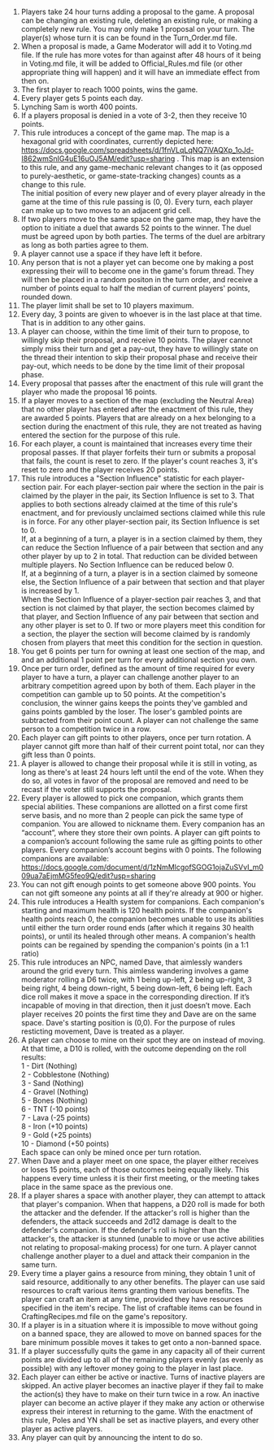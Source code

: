 1. Players take 24 hour turns adding a proposal to the game. A proposal can be changing an existing rule, deleting an existing rule, or making a completely new rule. You may only make 1 proposal on your turn. The player(s) whose turn it is can be found in the Turn_Order.md file.  
2. When a proposal is made, a Game Moderator will add it to Voting.md file. If the rule has more votes for than against after 48 hours of it being in Voting.md file, it will be added to Official_Rules.md file (or other appropriate thing will happen) and it will have an immediate effect from then on.  
3. The first player to reach 1000 points, wins the game.
4. Every player gets 5 points each day.
5. Lynching Sam is worth 400 points.
6. If a players proposal is denied in a vote of 3-2, then they receive 10 points.
7. This rule introduces a concept of the game map. The map is a hexagonal grid with coordinates, currently depicted here: https://docs.google.com/spreadsheets/d/1fnVLqLqNQ7iVAQXp_1oJd-I862wmSnIG4uE16uOJ5AM/edit?usp=sharing . This map is an extension to this rule, and any game-mechanic relevant changes to it (as opposed to purely-aesthetic, or game-state-tracking changes) counts as a change to this rule.  
 The initial position of every new player and of every player already in the game at the time of this rule passing is (0, 0). Every turn, each player can make up to two moves to an adjacent grid cell.
8. If two players move to the same space on the game map, they have the option to initiate a duel that awards 52 points to the winner. The duel must be agreed upon by both parties. The terms of the duel are arbitrary as long as both parties agree to them.
9. A player cannot use a space if they have left it before.
10. Any person that is not a player yet can become one by making a post expressing their will to become one in the game's forum thread. They will then be placed in a random positon in the turn order, and receive a number of points equal to half the median of current players' points, rounded down.
11. The player limit shall be set to 10 players maximum.
12. Every day, 3 points are given to whoever is in the last place at that time. That is in addition to any other gains.
13. A player can choose, within the time limit of their turn to propose, to willingly skip their proposal, and receive 10 points. The player cannot simply miss their turn and get a pay-out, they have to willingly state on the thread their intention to skip their proposal phase and receive their pay-out, which needs to be done by the time limit of their proposal phase.
14. Every proposal that passes after the enactment of this rule will grant the player who made the proposal 16 points.
15. If a player moves to a section of the map (excluding the Neutral Area) that no other player has entered after the enactment of this rule, they are awarded 5 points. Players that are already on a hex belonging to a section during the enactment of this rule, they are not treated as having entered the section for the purpose of this rule.
16. For each player, a count is maintained that increases every time their proposal passes. If that player forfeits their turn or submits a proposal that fails, the count is reset to zero. If the player's count reaches 3, it's reset to zero and the player receives 20 points.
17. This rule introduces a "Section Influence" statistic for each player-section pair. For each player-section pair where the section in the pair is claimed by the player in the pair, its Section Influence is set to 3. That applies to both sections already claimed at the time of this rule's enactment, and for previously unclaimed sections claimed while this rule is in force. For any other player-section pair, its Section Influence is set to 0.  
 If, at a beginning of a turn, a player is in a section claimed by them, they can reduce the Section Influence of a pair between that section and any other player by up to 2 in total. That reduction can be divided between multiple players. No Section Influence can be reduced below 0.  
 If, at a beginning of a turn, a player is in a section claimed by someone else, the Section Influence of a pair between that section and that player is increased by 1.  
 When the Section Influence of a player-section pair reaches 3, and that section is not claimed by that player, the section becomes claimed by that player, and Section Influence of any pair between that section and any other player is set to 0. If two or more players meet this condition for a section, the player the section will become claimed by is randomly chosen from players that meet this condition for the section in question.
18. You get 6 points per turn for owning at least one section of the map, and and an additional 1 point per turn for every additional section you own.
19. Once per turn order, defined as the amount of time required for every player to have a turn, a player can challenge another player to an arbitrary competition agreed upon by both of them. Each player in the competition can gamble up to 50 points. At the competition's conclusion, the winner gains keeps the points they've gambled and gains points gambled by the loser. The loser's gambled points are subtracted from their point count. A player can not challenge the same person to a competition twice in a row.
20. Each player can gift points to other players, once per turn rotation. A player cannot gift more than half of their current point total, nor can they gift less than 0 points.
21. A player is allowed to change their proposal while it is still in voting, as long as there's at least 24 hours left until the end of the vote. When they do so, all votes in favor of the proposal are removed and need to be recast if the voter still supports the proposal.
22. Every player is allowed to pick one companion, which grants them special abilities. These companions are allotted on a first come first serve basis, and no more than 2 people can pick the same type of companion. You are allowed to nickname them. Every companion has an “account”, where they store their own points. A player can gift points to a companion’s account following the same rule as gifting points to other players. Every companion’s account begins with 0 points. The following companions are available: https://docs.google.com/document/d/1zNmMlcgofSGOG1ojaZuSVvI_m009ua7aEjmMG5feo9Q/edit?usp=sharing
23. You can not gift enough points to get someone above 900 points. You can not gift someone any points at all if they're already at 900 or higher.
24. This rule introduces a Health system for companions. Each companion's starting and maximum health is 120 health points. If the companion's health points reach 0, the companion becomes unable to use its abilities until either the turn order round ends (after which it regains 30 health points), or until its healed through other means. A companion's health points can be regained by spending the companion's points (in a 1:1 ratio)
25. This rule introduces an NPC, named Dave, that aimlessly wanders around the grid every turn. This aimless wandering involves a game moderator rolling a D6 twice, with 1 being up-left, 2 being up-right, 3 being right, 4 being down-right, 5 being down-left, 6 being left. Each dice roll makes it move a space in the corresponding direction. If it’s incapable of moving in that direction, then it just doesn’t move. Each player receives 20 points the first time they and Dave are on the same space. Dave's starting position is (0,0). For the purpose of rules resticting movement, Dave is treated as a player.
26. A player can choose to mine on their spot they are on instead of moving. At that time, a D10 is rolled, with the outcome depending on the roll results:  
 1 - Dirt (Nothing)  
 2 - Cobblestone (Nothing)  
 3 - Sand (Nothing)  
 4 - Gravel (Nothing)  
 5 - Bones (Nothing)  
 6 - TNT (-10 points)  
 7 - Lava (-25 points)  
 8 - Iron (+10 points)  
 9 - Gold (+25 points)  
 10 - Diamond (+50 points)  
 Each space can only be mined once per turn rotation.
27. When Dave and a player meet on one space, the player either receives or loses 15 points, each of those outcomes being equally likely. This happens every time unless it is their first meeting, or the meeting takes place in the same space as the previous one.
28. If a player shares a space with another player, they can attempt to attack that player's companion. When that happens, a D20 roll is made for both the attacker and the defender. If the attacker's roll is higher than the defenders, the attack succeeds and 2d12 damage is dealt to the defender's companion. If the defender's roll is higher than the attacker's, the attacker is stunned (unable to move or use active abilities not relating to proposal-making process) for one turn. A player cannot challenge another player to a duel and attack their companion in the same turn.
29. Every time a player gains a resource from mining, they obtain 1 unit of said resource, additionally to any other benefits. The player can use said resources to craft various items granting them various benefits. The player can craft an item at any time, provided they have resources specified in the item's recipe. The list of craftable items can be found in CraftingRecipes.md file on the game's repository.
30. If a player is in a situation where it is impossible to move without going on a banned space, they are allowed to move on banned spaces for the bare minimum possible moves it takes to get onto a non-banned space.
31. If a player successfully quits the game in any capacity all of their current points are divided up to all of the remaining players evenly (as evenly as possible) with any leftover money going to the player in last place.
32. Each player can either be active or inactive. Turns of inactive players are skipped. An active player becomes an inactive player if they fail to make the action(s) they have to make on their turn twice in a row. An inactive player can become an active player if they make any action or otherwise express their interest in returning to the game. With the enactment of this rule, Poles and YN shall be set as inactive players, and every other player as active players.
33. Any player can quit by announcing the intent to do so.
